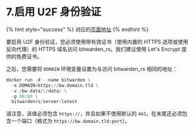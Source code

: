 # 7.启用 U2F 身份验证

{% hint style="success" %}
对应的[页面地址](https://github.com/dani-garcia/bitwarden_rs/wiki/Enabling-U2F-authentication)
{% endhint %}

要启用 U2F 身份验证，您必须使用带有效证书（使用内置的 HTTPS 选项或使用反向代理）的 HTTPS 域名访问 bitwarden\_rs。我们建议使用 Let's Encrypt 提供的免费证书。

之后，您需要将 `DOMAIN` 环境变量设置为与访问 bitwarden\_rs 相同的地址：

```python
docker run -d --name bitwarden \
  -e DOMAIN=https://bw.domain.tld \
  -v /bw-data/:/data/ \
  -p 80:80 \
  bitwardenrs/server:latest
```

请注意，该值必须包含 `https://`，并且如果不使用默认的 `443`，在末尾还必须包含一个端口（格式为 `https://bw.domain.tld:port`）。

